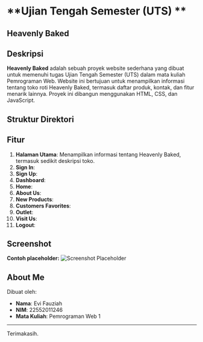 # **Ujian Tengah Semester (UTS) **
## **Heavenly Baked**

## **Deskripsi**
**Heavenly Baked** adalah sebuah proyek website sederhana yang dibuat untuk memenuhi tugas Ujian Tengah Semester (UTS) dalam mata kuliah Pemrograman Web. Website ini bertujuan untuk menampilkan informasi tentang toko roti Heavenly Baked, termasuk daftar produk, kontak, dan fitur menarik lainnya. Proyek ini dibangun menggunakan HTML, CSS, dan JavaScript.

## **Struktur Direktori**

## **Fitur**
1. **Halaman Utama**: Menampilkan informasi tentang Heavenly Baked, termasuk sedikit deskripsi toko.
2. **Sign In**: 
3. **Sign Up**: 
4. **Dashboard**:
5. **Home**:
6. **About Us**:
7. **New Products**:
8. **Customers Favorites**:
9. **Outlet**:
10. **Visit Us**:
11. **Logout**:          

## **Screenshot**

**Contoh placeholder:**
![Screenshot Placeholder](https://via.placeholder.com/800x400.png?text=Heavenly+Baked+Homepage)

## **About Me**
Dibuat oleh:
- **Nama**: Evi Fauziah
- **NIM**: 22552011246
- **Mata Kuliah**: Pemrograman Web 1

---

Terimakasih.
